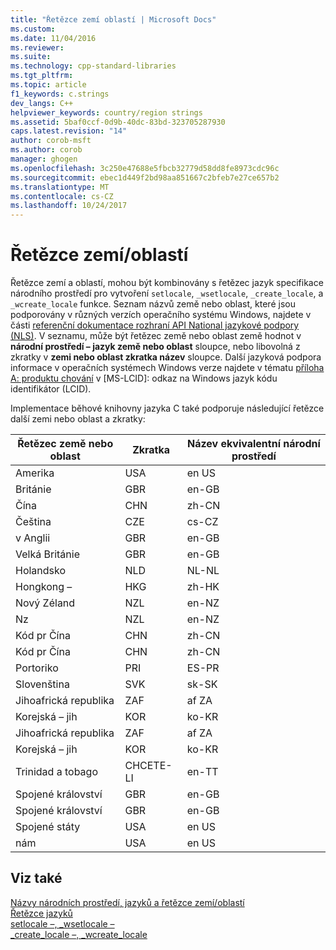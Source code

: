 ```yaml
---
title: "Řetězce zemí oblastí | Microsoft Docs"
ms.custom: 
ms.date: 11/04/2016
ms.reviewer: 
ms.suite: 
ms.technology: cpp-standard-libraries
ms.tgt_pltfrm: 
ms.topic: article
f1_keywords: c.strings
dev_langs: C++
helpviewer_keywords: country/region strings
ms.assetid: 5baf0ccf-0d9b-40dc-83bd-323705287930
caps.latest.revision: "14"
author: corob-msft
ms.author: corob
manager: ghogen
ms.openlocfilehash: 3c250e47688e5fbcb32779d58dd8fe8973cdc96c
ms.sourcegitcommit: ebec1d449f2bd98aa851667c2bfeb7e27ce657b2
ms.translationtype: MT
ms.contentlocale: cs-CZ
ms.lasthandoff: 10/24/2017
---
```

# <a name="countryregion-strings"></a>Řetězce zemí/oblastí
Řetězce zemí a oblastí, mohou být kombinovány s řetězec jazyk specifikace národního prostředí pro vytvoření `setlocale`, `_wsetlocale`, `_create_locale`, a `_wcreate_locale` funkce. Seznam názvů země nebo oblast, které jsou podporovány v různých verzích operačního systému Windows, najdete v části [referenční dokumentace rozhraní API National jazykové podpory (NLS)](https://www.microsoft.com/resources/msdn/goglobal/default.mspx). V seznamu, může být řetězec země nebo oblast země hodnot v **národní prostředí – jazyk země nebo oblast** sloupce, nebo libovolná z zkratky v **zemi nebo oblast zkratka název** sloupce. Další jazyková podpora informace v operačních systémech Windows verze najdete v tématu [příloha A: produktu chování](http://msdn.microsoft.com/goglobal/bb896001.aspx) v [MS-LCID]: odkaz na Windows jazyk kódu identifikátor (LCID).  
  
 Implementace běhové knihovny jazyka C také podporuje následující řetězce další zemi nebo oblast a zkratky:  
  
|Řetězec země nebo oblast|Zkratka|Název ekvivalentní národní prostředí|  
|----------------------------|------------------|----------------------------|  
|Amerika|USA|en US|  
|Británie|GBR|en-GB|  
|Čína|CHN|zh-CN|  
|Čeština|CZE|cs-CZ|  
|v Anglii|GBR|en-GB|  
|Velká Británie|GBR|en-GB|  
|Holandsko|NLD|NL-NL|  
|Hongkong –|HKG|zh-HK|  
|Nový Zéland|NZL|en-NZ|  
|Nz|NZL|en-NZ|  
|Kód pr Čína|CHN|zh-CN|  
|Kód pr Čína|CHN|zh-CN|  
|Portoriko|PRI|ES-PR|  
|Slovenština|SVK|sk-SK|  
|Jihoafrická republika|ZAF|af ZA|  
|Korejská – jih|KOR|ko-KR|  
|Jihoafrická republika|ZAF|af ZA|  
|Korejská – jih|KOR|ko-KR|  
|Trinidad a tobago|CHCETE-LI|en-TT|  
|Spojené království|GBR|en-GB|  
|Spojené království|GBR|en-GB|  
|Spojené státy|USA|en US|  
|nám|USA|en US|  
  
## <a name="see-also"></a>Viz také  
 [Názvy národních prostředí, jazyků a řetězce zemí/oblastí](../c-runtime-library/locale-names-languages-and-country-region-strings.md)   
 [Řetězce jazyků](../c-runtime-library/language-strings.md)   
 [setlocale –, _wsetlocale –](../c-runtime-library/reference/setlocale-wsetlocale.md)   
 [_create_locale –, _wcreate_locale](../c-runtime-library/reference/create-locale-wcreate-locale.md)